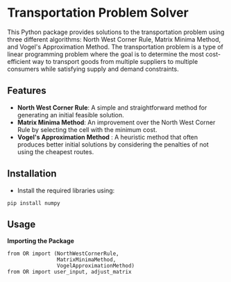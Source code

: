 # Transportation Problem Solver
This Python package provides solutions to the transportation problem using three different algorithms: North West Corner Rule, Matrix Minima Method, and Vogel's Approximation Method. The transportation problem is a type of linear programming problem where the goal is to determine the most cost-efficient way to transport goods from multiple suppliers to multiple consumers while satisfying supply and demand constraints.

## Features
- **North West Corner Rule**: A simple and straightforward method for generating an initial feasible solution.
- **Matrix Minima Method**: An improvement over the North West Corner Rule by selecting the cell with the minimum cost.
- **Vogel's Approximation Method** : A heuristic method that often produces better initial solutions by considering the penalties of not using the cheapest routes.

## Installation
- Install the required libraries using:

```
pip install numpy
```

## Usage
**Importing the Package**

```
from OR import (NorthWestCornerRule,
                MatrixMinimaMethod, 
                VogelApproximationMethod)
from OR import user_input, adjust_matrix 
```
